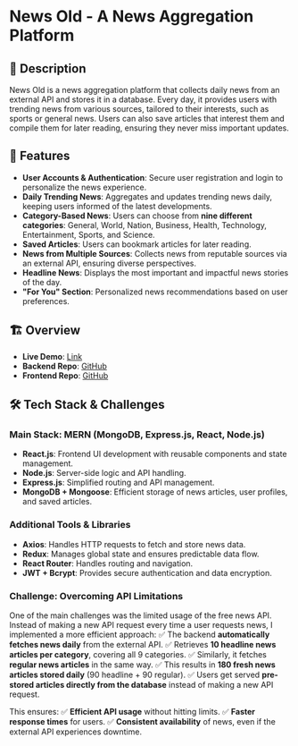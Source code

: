 # News Old - A News Aggregation Platform

## 📌 Description
News Old is a news aggregation platform that collects daily news from an external API and stores it in a database. Every day, it provides users with trending news from various sources, tailored to their interests, such as sports or general news. Users can also save articles that interest them and compile them for later reading, ensuring they never miss important updates.

## 🚀 Features
- **User Accounts & Authentication**: Secure user registration and login to personalize the news experience.
- **Daily Trending News**: Aggregates and updates trending news daily, keeping users informed of the latest developments.
- **Category-Based News**: Users can choose from **nine different categories**: General, World, Nation, Business, Health, Technology, Entertainment, Sports, and Science.
- **Saved Articles**: Users can bookmark articles for later reading.
- **News from Multiple Sources**: Collects news from reputable sources via an external API, ensuring diverse perspectives.
- **Headline News**: Displays the most important and impactful news stories of the day.
- **"For You" Section**: Personalized news recommendations based on user preferences.

## 🏗️ Overview
- **Live Demo**: [Link](https://newsoldaggregator.vercel.app/)
- **Backend Repo**: [GitHub](https://github.com/MahmoudMostafaDev/News-Old-Backend)
- **Frontend Repo**: [GitHub](https://github.com/MahmoudMostafaDev/News-Old)

## 🛠️ Tech Stack & Challenges
### **Main Stack: MERN (MongoDB, Express.js, React, Node.js)**
- **React.js**: Frontend UI development with reusable components and state management.
- **Node.js**: Server-side logic and API handling.
- **Express.js**: Simplified routing and API management.
- **MongoDB + Mongoose**: Efficient storage of news articles, user profiles, and saved articles.

### **Additional Tools & Libraries**
- **Axios**: Handles HTTP requests to fetch and store news data.
- **Redux**: Manages global state and ensures predictable data flow.
- **React Router**: Handles routing and navigation.
- **JWT + Bcrypt**: Provides secure authentication and data encryption.

### **Challenge: Overcoming API Limitations**
One of the main challenges was the limited usage of the free news API. Instead of making a new API request every time a user requests news, I implemented a more efficient approach:
✅ The backend **automatically fetches news daily** from the external API.
✅ Retrieves **10 headline news articles per category**, covering all 9 categories.
✅ Similarly, it fetches **regular news articles** in the same way.
✅ This results in **180 fresh news articles stored daily** (90 headline + 90 regular).
✅ Users get served **pre-stored articles directly from the database** instead of making a new API request.

This ensures:
✅ **Efficient API usage** without hitting limits.
✅ **Faster response times** for users.
✅ **Consistent availability** of news, even if the external API experiences downtime.





